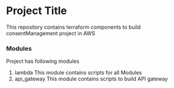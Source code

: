 # Project Title
This repository contains terraform components to build consentManagement project in AWS


### Modules
Project has following modules

1. lambda
    This module contains scripts for all Modules
2. api_gateway
    This module contains scripts to build API gateway
